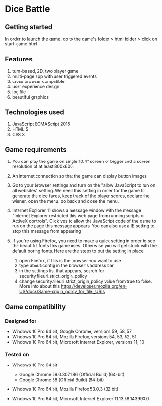 # Dice Battle

## Getting started
In order to launch the game, go to the game's folder > html folder > click on start-game.html

## Features
1. turn-based, 2D,  two player game
2. multi-page app  with user triggered events
3. cross browser compatible
4. user experience design
5. log file
6. beautiful graphics

## Technologies used
1. JavaScript ECMAScript 2015
2. HTML 5
3. CSS 3

## Game requirements
1. You can play the game on single 10.4" screen or bigger and a screen resolution of at least 800x600.

2. An internet connection so that the game can display button images

3. Go to your browser settings and turn on the "allow JavaScript to run on all websites" setting.
   We need this setting in order for the game to generate the dice faces, keep track of the player scores, declare the winner,
   open the menu, go back and close the menu.

4. Internet Explorer 11 shows a message window with the message "Internet Explorer restricted this web page from running scripts or ActiveX controls". Click yes to allow the JavaScript code of the game to run on the page this message appears.
You can also use a IE setting to stop this message from appearing

4. If you're using Firefox, you need to make a quick setting in order to see the beautiful fonts this game uses.
   Otherwise you will get stuck with the default boring fonts.
   Here are the steps to put the setting in place
   1. open Firefox, if this is the browser you want to use
   2. type   about:config   in the browser's address bar
   3. in the settings list that appears, search for  security.fileuri.strict_origin_policy
   4. change  security.fileuri.strict_origin_policy value from true to false.
   More info about this https://developer.mozilla.org/en-US/docs/Same-origin_policy_for_file:_URIs


## Game compatibility

### Designed for 
* Windows 10 Pro 64 bit, Google Chrome, versions 59, 58, 57
* Windows 10 Pro 64 bit, Mozilla Firefox, versions 54, 53, 52, 51
* Windows 10 Pro 64 bit, Microsoft Internet Explorer, versions 11, 10

### Tested on
* Windows 10 Pro 64 bit 
  * Google Chrome 59.0.3071.86 (Official Build) (64-bit)
  * Google Chrome 58           (Official Build) (64-bit)
    
* Windows 10 Pro 64 bit, Mozilla Firefox 53.0.3 (32 bit)

* Windows 10 Pro 64 bit, Microsoft Internet Explorer 11.13.58.143993.0